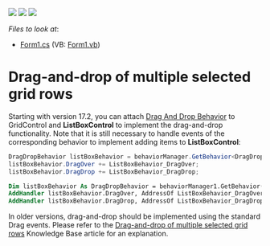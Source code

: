 <!-- default badges list -->
![](https://img.shields.io/endpoint?url=https://codecentral.devexpress.com/api/v1/VersionRange/128624426/13.1.4%2B)
[![](https://img.shields.io/badge/Open_in_DevExpress_Support_Center-FF7200?style=flat-square&logo=DevExpress&logoColor=white)](https://supportcenter.devexpress.com/ticket/details/E752)
[![](https://img.shields.io/badge/📖_How_to_use_DevExpress_Examples-e9f6fc?style=flat-square)](https://docs.devexpress.com/GeneralInformation/403183)
<!-- default badges end -->
<!-- default file list -->
*Files to look at*:

* [Form1.cs](./CS/Form1.cs) (VB: [Form1.vb](./VB/Form1.vb))
<!-- default file list end -->
# Drag-and-drop of multiple selected grid rows


<p>Starting with version 17.2, you can attach <a href="https://documentation.devexpress.com/WindowsForms/118656/Common-Features/Behaviors/Drag-And-Drop-Behavior">Drag And Drop Behavior</a> to GridControl and <strong>ListBoxControl</strong> to implement the drag-and-drop functionality. Note that it is still necessary to handle events of the corresponding behavior to implement adding items to <strong>ListBoxControl</strong>:</p>


```cs
DragDropBehavior listBoxBehavior = behaviorManager.GetBehavior<DragDropBehavior>(this.listBoxControl);
listBoxBehavior.DragOver += ListBoxBehavior_DragOver;
listBoxBehavior.DragDrop += ListBoxBehavior_DragDrop; 
```




```vb
Dim listBoxBehavior As DragDropBehavior = behaviorManager1.GetBehavior(Of DragDropBehavior)(Me.listBoxControl1)
AddHandler listBoxBehavior.DragOver, AddressOf ListBoxBehavior_DragOver
AddHandler listBoxBehavior.DragDrop, AddressOf ListBoxBehavior_DragDrop
```


<p>In older versions, drag-and-drop should be implemented using the standard Drag events. Please refer to the <a href="https://www.devexpress.com/Support/Center/p/A1445">Drag-and-drop of multiple selected grid rows</a> Knowledge Base article for an explanation.<strong> </strong></p>

<br/>



